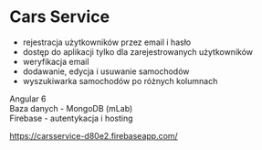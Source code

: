 # Cars Service

- rejestracja użytkowników przez email i hasło
- dostęp do aplikacji tylko dla zarejestrowanych użytkowników
- weryfikacja email
- dodawanie, edycja i usuwanie samochodów
- wyszukiwarka samochodów po różnych kolumnach

Angular 6<br>
Baza danych - MongoDB (mLab)<br>
Firebase - autentykacja i hosting<br>

https://carsservice-d80e2.firebaseapp.com/
